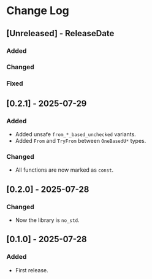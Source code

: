 # Change Log

## [Unreleased] - ReleaseDate

### Added

### Changed

### Fixed

## [0.2.1] - 2025-07-29

### Added

* Added unsafe `from_*_based_unchecked` variants.
* Added `From` and `TryFrom` between `OneBasedU*` types.

### Changed

* All functions are now marked as `const`.

## [0.2.0] - 2025-07-28

### Changed

* Now the library is `no_std`.

## [0.1.0] - 2025-07-28

### Added

* First release.
